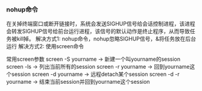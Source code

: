 ### nohup命令
在关掉终端窗口或断开链接时，系统会发送SIGHUP信号给会话控制进程，该进程会转发SIGHUP信号给前台运行进程，该信号的默认动作是终止程序，从而导致任务被kill掉。
解决方式1:  nohup命令，nohup忽略SIGHUP信号，&将任务放在后台运行
解决方式2: 使用screen命令




常用screen参数
screen -S yourname -> 新建一个叫yourname的session
screen -ls -> 列出当前所有的session
screen -r yourname -> 回到yourname这个session
screen -d yourname -> 远程detach某个session
screen -d -r yourname -> 结束当前session并回到yourname这个session